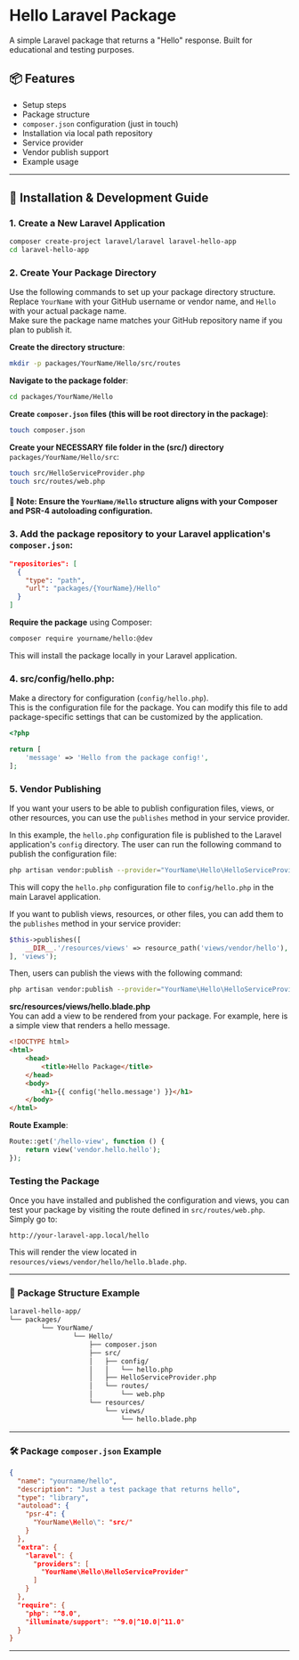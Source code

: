 
# Hello Laravel Package

A simple Laravel package that returns a "Hello" response. Built for educational and testing purposes.

## 📦 Features

- Setup steps
- Package structure
- `composer.json` configuration (just in touch)
- Installation via local path repository
- Service provider
- Vendor publish support
- Example usage

---

## 🚀 Installation & Development Guide

### 1. Create a New Laravel Application

```bash
composer create-project laravel/laravel laravel-hello-app
cd laravel-hello-app
```

### 2. Create Your Package Directory

Use the following commands to set up your package directory structure.  
Replace `YourName` with your GitHub username or vendor name, and `Hello` with your actual package name.  
Make sure the package name matches your GitHub repository name if you plan to publish it.

**Create the directory structure**:

```bash
mkdir -p packages/YourName/Hello/src/routes
```

**Navigate to the package folder**:

```bash
cd packages/YourName/Hello
```

**Create `composer.json` files (this will be root directory in the package)**:

```bash
touch composer.json
```

**Create your NECESSARY file folder in the (src/) directory** `packages/YourName/Hello/src`:

```bash
touch src/HelloServiceProvider.php
touch src/routes/web.php
```

#### 📌 Note: Ensure the `YourName/Hello` structure aligns with your Composer and PSR-4 autoloading configuration.

### 3. Add the package repository to your Laravel application's `composer.json`:

```json
"repositories": [
  {
    "type": "path",
    "url": "packages/{YourName}/Hello"
  }
]
```

**Require the package** using Composer:

```bash
composer require yourname/hello:@dev
```

This will install the package locally in your Laravel application.

### 4. src/config/hello.php:

Make a directory for configuration (`config/hello.php`).  
This is the configuration file for the package. You can modify this file to add package-specific settings that can be customized by the application.

```php
<?php

return [
    'message' => 'Hello from the package config!',
];
```

### 5. Vendor Publishing

If you want your users to be able to publish configuration files, views, or other resources, you can use the `publishes` method in your service provider.

In this example, the `hello.php` configuration file is published to the Laravel application's `config` directory. The user can run the following command to publish the configuration file:

```bash
php artisan vendor:publish --provider="YourName\Hello\HelloServiceProvider" --tag="config"
```

This will copy the `hello.php` configuration file to `config/hello.php` in the main Laravel application.

If you want to publish views, resources, or other files, you can add them to the `publishes` method in your service provider:

```php
$this->publishes([
    __DIR__.'/resources/views' => resource_path('views/vendor/hello'),
], 'views');
```

Then, users can publish the views with the following command:

```bash
php artisan vendor:publish --provider="YourName\Hello\HelloServiceProvider" --tag="views"
```

**src/resources/views/hello.blade.php**  
You can add a view to be rendered from your package. For example, here is a simple view that renders a hello message.

```html
<!DOCTYPE html>
<html>
    <head>
        <title>Hello Package</title>
    </head>
    <body>
        <h1>{{ config('hello.message') }}</h1>
    </body>
</html>
```

**Route Example**:

```php
Route::get('/hello-view', function () {
    return view('vendor.hello.hello');
});
```

### Testing the Package

Once you have installed and published the configuration and views, you can test your package by visiting the route defined in `src/routes/web.php`. Simply go to:

```plaintext
http://your-laravel-app.local/hello
```

This will render the view located in `resources/views/vendor/hello/hello.blade.php`.

---

### 📁 Package Structure Example

```bash
laravel-hello-app/
└── packages/
        └── YourName/
                └── Hello/
                    ├── composer.json
                    ├── src/
                    │   ├── config/
                    │   │   └── hello.php
                    │   ├── HelloServiceProvider.php
                    │   └── routes/
                    │       └── web.php
                    └── resources/
                        └── views/
                            └── hello.blade.php
```

---

### 🛠️ Package `composer.json` Example

```json
{
  "name": "yourname/hello",
  "description": "Just a test package that returns hello",
  "type": "library",
  "autoload": {
    "psr-4": {
      "YourName\Hello\": "src/"
    }
  },
  "extra": {
    "laravel": {
      "providers": [
        "YourName\Hello\HelloServiceProvider"
      ]
    }
  },
  "require": {
    "php": "^8.0", 
    "illuminate/support": "^9.0|^10.0|^11.0"  
  }
}
```

---

